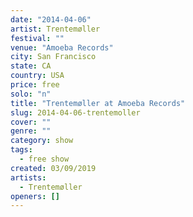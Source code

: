 ```yaml
---
date: "2014-04-06"
artist: Trentemøller
festival: ""
venue: "Amoeba Records"
city: San Francisco
state: CA
country: USA
price: free
solo: "n"
title: "Trentemøller at Amoeba Records"
slug: 2014-04-06-trentemoller
cover: ""
genre: ""
category: show
tags:
  - free show
created: 03/09/2019
artists:
  - Trentemøller
openers: []
---
```

